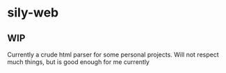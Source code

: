 # sily-web

## WIP

Currently a crude html parser for some personal projects. Will not respect much things, but is good enough for me currently
